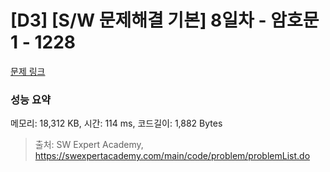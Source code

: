 # [D3] [S/W 문제해결 기본] 8일차 - 암호문1 - 1228 

[문제 링크](https://swexpertacademy.com/main/code/problem/problemDetail.do?contestProbId=AV14w-rKAHACFAYD) 

### 성능 요약

메모리: 18,312 KB, 시간: 114 ms, 코드길이: 1,882 Bytes



> 출처: SW Expert Academy, https://swexpertacademy.com/main/code/problem/problemList.do